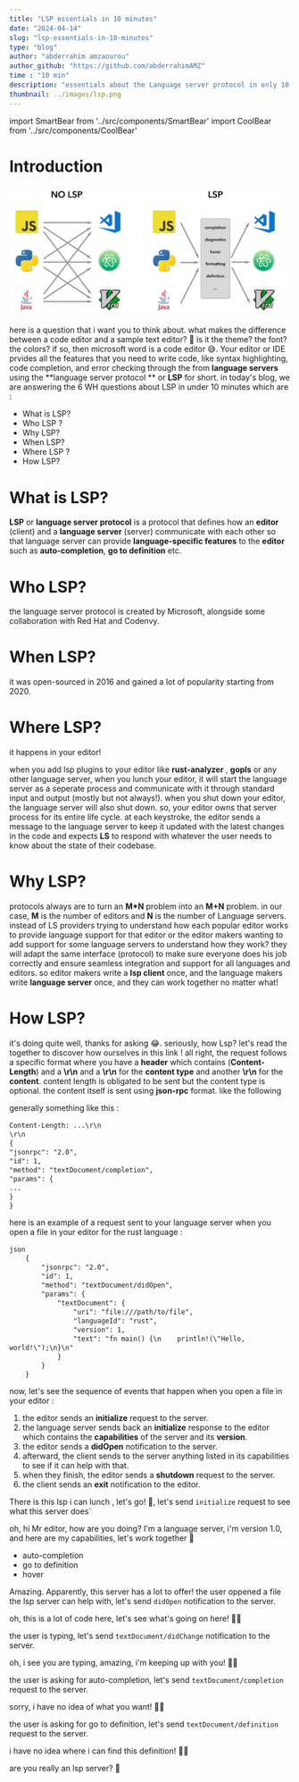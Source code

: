 ```yaml
---
title: "LSP essentials in 10 minutes"
date: "2024-04-14"
slug: "lsp-essentials-in-10-minutes"
type: "blog"
author: "abderrahim amzaourou"
author_github: "https://github.com/abderrahimAMZ"
time : "10 min"
description: "essentials about the Language server protocol in only 10 minutes"
thumbnail: ../images/lsp.png 
---
```


import SmartBear from '../src/components/SmartBear'
import CoolBear from '../src/components/CoolBear'

# Introduction

<p className="mt-4 mb-4"></p>

![LSP image](../images/lsp.png)

<p className="mt-4 mb-4"></p>

here is a question that i want you to think about. what makes the difference between a code editor and a sample text editor? 🤔
is it the theme? the font? the colors? if so, then microsoft word is a code editor 😅. Your editor or IDE prvides all the features that you need to write code, like syntax highlighting, code completion, and error checking through the from **language servers** using the **language server protocol ** or **LSP** for short.
in today's blog, we are answering the 6 WH questions about LSP in under 10 minutes which are :

- What is LSP?
- Who LSP ?
- Why LSP?
- When LSP?
- Where LSP ?
- How LSP?


# What is LSP?

**LSP** or **language server protocol** is a protocol that defines how an **editor** (client) and a **language server** (server) communicate with each other so that language server can provide **language-specific features** to the **editor** such as **auto-completion**, **go to definition** etc.



# Who LSP?

the language server protocol is created by Microsoft, alongside some collaboration with Red Hat and Codenvy.

# When LSP?

it was open-sourced in 2016 and gained a lot of popularity starting from 2020.

# Where LSP?

it happens in your editor!

when you add lsp plugins to your editor like **rust-analyzer** , **gopls** or any other language server, when you lunch your editor, it will start the language server as a seperate process and communicate with it through standard input and output (mostly but not always!).
when you shut down your editor, the language server will also shut down. so, your editor owns that server process for its entire life cycle.
at each keystroke, the editor sends a message to the language server to keep it updated with the latest changes in the code and expects **LS** to respond with whatever the user needs to know about the state of their codebase.

# Why LSP?

protocols always are to turn an **M*N** problem into an **M+N** problem. in our case, **M** is the number of editors and **N** is the number of Language servers.
instead of LS providers trying to understand how each popular editor works to provide language support for that editor or the editor makers wanting to add support for some language servers to understand how they work? they will adapt the same interface (protocol) to make sure everyone does his job correctly and ensure seamless integration and support for all languages and editors.
so editor makers write a **lsp client** once, and the language makers write **language server** once, and they can work together no matter what!


# How LSP?

it's doing quite well, thanks for asking 😂. seriously, how Lsp? let's read the together to discover how ourselves in this link !
all right, the request follows a specific format where you have a **header** which contains (**Content-Length**) and a **\r\n** and a **\r\n** for the **content type** and another **\r\n** for the **content**.
content length is obligated to be sent but the content type is optional. the content itself is sent using **json-rpc** format. like the following 

generally something like this :

```
Content-Length: ...\r\n
\r\n
{
"jsonrpc": "2.0",
"id": 1,
"method": "textDocument/completion",
"params": {
...
}
}

```

here is an example of a request sent to your language server when you open a file in your editor for the rust language :
```
json
    {
        "jsonrpc": "2.0",
        "id": 1,
        "method": "textDocument/didOpen",
        "params": {
            "textDocument": {
                "uri": "file:///path/to/file",
                "languageId": "rust",
                "version": 1,
                "text": "fn main() {\n    println!(\"Hello, world!\");\n}\n"
            }
        }
    }
```

now, let's see the sequence of events that happen when you open a file in your editor :

1. the editor sends an **initialize** request to the server.
2. the language server sends back an **initialize** response to the editor which contains the **capabilities** of the server and its **version**.
3. the editor sends a **didOpen** notification to the server.
4. afterward, the client sends to the server anything listed in its capabilities to see if it can help with that.
5. when they finish, the editor sends a **shutdown** request to the server.
6. the client sends an **exit** notification to the editor.


<SmartBear>

There is this lsp i can lunch , let's go! 🚀, let's send `initialize` request to see what this server does`

</SmartBear>

<CoolBear>

oh, hi Mr editor, how are you doing?
I'm a language server, i'm version 1.0, and here are my capabilities, let's work together 🤝
- auto-completion
- go to definition
- hover

</CoolBear>



<SmartBear>

Amazing. Apparently, this server has a lot to offer! the user oppened a file the lsp server can help with, let's send `didOpen` notification to the server.

</SmartBear>

<CoolBear>

oh, this is a lot of code here, let's see what's going on here! 🕵️‍♂️

</CoolBear>

<SmartBear>

the user is typing, let's send `textDocument/didChange` notification to the server.

</SmartBear>

<CoolBear>

oh, i see you are typing, amazing, i'm keeping up with you! 🏃‍♂️

</CoolBear>

<SmartBear>

the user is asking for auto-completion, let's send `textDocument/completion` request to the server.

</SmartBear>

<CoolBear>

sorry, i have no idea of what you want! 🤷‍♂️

</CoolBear>

<SmartBear>

the user is asking for go to definition, let's send `textDocument/definition` request to the server.

</SmartBear>

<CoolBear>

i have no idea where i can find this definition! 🤷‍♂️

</CoolBear>

<SmartBear>

are you really an lsp server? 🤔

</SmartBear>
